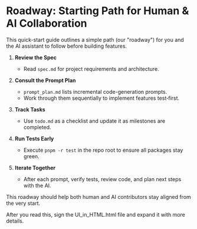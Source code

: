 # Roadway: Starting Path for Human & AI Collaboration

This quick-start guide outlines a simple path (our "roadway") for you and the AI assistant to follow before building features.

1. **Review the Spec**
   - Read `spec.md` for project requirements and architecture.

2. **Consult the Prompt Plan**
   - `prompt_plan.md` lists incremental code-generation prompts.
   - Work through them sequentially to implement features test‑first.

3. **Track Tasks**
   - Use `todo.md` as a checklist and update it as milestones are completed.

4. **Run Tests Early**
   - Execute `pnpm -r test` in the repo root to ensure all packages stay green.

5. **Iterate Together**
   - After each prompt, verify tests, review code, and plan next steps with the AI.

This roadway should help both human and AI contributors stay aligned from the very start.

After you read this, sign the UI_in_HTML.html file and expand it with more details.
